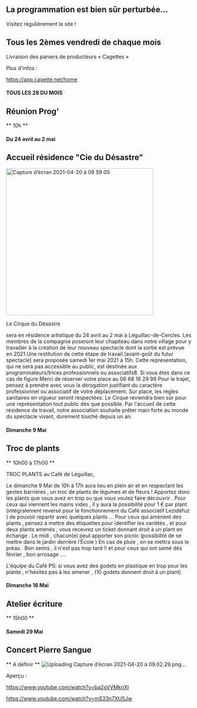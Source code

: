 

<!-- Exemple:

#### mardi 10 mars
## Café Oc.
** A partir de 18h30 **  
Où l'on partage <del>un bon repas à 8 €</del> tout en bavardant en occitan...   
__En auberge espagnole ! ! !__  
Chasdun pòrta son minjat e n'um boira tot aquò. Chacun apporte son repas et on mélange le tout. 
 [>>>> SOYEZ BENEVOLE,CLIQUEZ ICI<<<](http://www.date.marsnet.org/zqqlm9esy2sd2tfo)

fin exemple -->


## La programmation est bien sûr perturbée...
Visitez régulièrement le site !


## Tous les 2èmes vendredi de chaque mois
Livraison des paniers de producteurs « Cagettes »

Plus d'infos :

https://app.cagette.net/home


#### TOUS LES 28 DU MOIS

## Réunion Prog'
** 10h **

#### Du 24 avril au 2 mai 

## Accueil résidence "Cie du Désastre"

<img width="400" alt="Capture d’écran 2021-04-20 à 08 59 05" src="https://user-images.githubusercontent.com/77194514/115351612-b6ec6e80-a1b6-11eb-8d62-9134c5d82547.png">

Le Cirque du Désastre
 
sera en résidence artistique du 24 avril au 2 mai à Léguillac-de-Cercles. Les membres de la compagnie poseront leur chapiteau dans notre village pour y travailler à la création de leur nouveau spectacle dont la sortie est prévue en 2021.Une restitution de cette étape de travail (avant-goût du futur spectacle) sera proposée samedi 1er mai 2021 à 15h. Cette représentation, qui ne sera pas accessible au public, est destinée aux programmateurs/trices professionnels ou associatifs8. Si vous êtes dans ce cas de figure
Merci de réserver votre place au 06 68 16 29 98
Pour le trajet, pensez à prendre avec vous la dérogation justifiant du caractère professionnel ou associatif de votre déplacement.
Sur place, les règles sanitaires en vigueur seront respectées.
Le Cirque reviendra bien sûr pour une représentation tout public dès que possible.
Par l'accueil de cette résidence de travail, notre association souhaite prêter main forte au monde du spectacle vivant, durement touché depuis un an.

#### Dimanche 9 Mai

## Troc de plants
** 10h00 à 17h00 ** 

TROC PLANTS au Café de Léguillac,

Le dimanche 9 Mai de 10h à 17h aura lieu en plein air et en respectant les gestes barrières , un troc de plants de légumes et de fleurs !
Apportez donc les plants que vous avez en trop ou que vous voulez faire découvrir .
Pour ceux qui viennent les mains vides , il y aura la possibilité pour 1 € par plant (intégralement reversé pour le fonctionnement du Café associatif Lezidéfuz ) de pouvoir repartir avec quelques plants ...
Pour ceux qui amènent des plants , pensez à mettre des étiquettes pour identifier les variétés , et pour deux plants amenés , vous recevrez un ticket donnant droit à un plant en échange .
Le midi , chacun(e) peut apporter son picnic (possibilité de se mettre dans le jardin derrière l’École )
En cas de pluie , on se mettra sous le préau .
Bon semis , il n'est pas trop tard !! et pour ceux qui ont semé dés février , bon arrosage ....

L'équipe du Café
PS: si vous avez des godets en plastique en trop pour les plants , n'hésitez pas à les amener , (10 godets donnent droit à un plant)

#### Dimanche 16 Mai

## Atelier écriture
** 15h00 ** 

#### Samedi 29 Mai

## Concert Pierre Sangue
** A définir ** 
![Uploading Capture d’écran 2021-04-20 à 09.02.29.png…]()

Aperçu : 

https://www.youtube.com/watch?v=ba2sVVMknXI

https://www.youtube.com/watch?v=mS33n7XU5Jw

